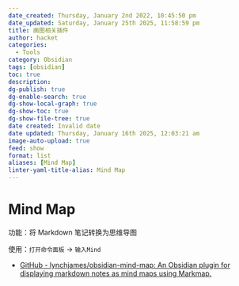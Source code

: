 ```yaml
---
date_created: Thursday, January 2nd 2022, 10:45:50 pm
date_updated: Saturday, January 25th 2025, 11:58:59 pm
title: 画图相关插件
author: hacket
categories:
  - Tools
category: Obsidian
tags: [obsidian]
toc: true
description: 
dg-publish: true
dg-enable-search: true
dg-show-local-graph: true
dg-show-toc: true
dg-show-file-tree: true
date created: Invalid date
date updated: Thursday, January 16th 2025, 12:03:21 am
image-auto-upload: true
feed: show
format: list
aliases: [Mind Map]
linter-yaml-title-alias: Mind Map
---
```


# Mind Map

功能：将 Markdown 笔记转换为思维导图

使用：`打开命令面板` → `输入Mind`

- [GitHub - lynchjames/obsidian-mind-map: An Obsidian plugin for displaying markdown notes as mind maps using Markmap.](https://github.com/lynchjames/obsidian-mind-map)
